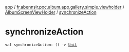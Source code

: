 [app](../../index.md) / [fr.abennsir.poc.album.app.gallery.simple.viewholder](../index.md) / [AlbumScreenViewHolder](index.md) / [synchronizeAction](./synchronize-action.md)

# synchronizeAction

`val synchronizeAction: () -> `[`Unit`](https://kotlinlang.org/api/latest/jvm/stdlib/kotlin/-unit/index.html)